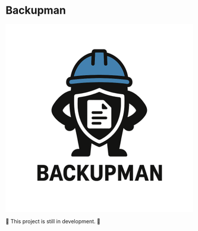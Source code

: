 # Backupman

![Backupman](https://github.com/heryTz/backupman/blob/main/logo.png?v=1)

🚧 This project is still in development. 🚧
